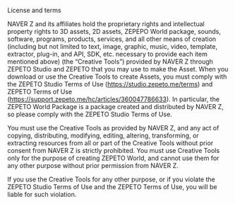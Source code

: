 License and terms

NAVER Z and its affiliates hold the proprietary rights and intellectual property rights to 3D assets, 2D assets, ZEPEPO World package, sounds, software, programs, products, services, and all other means of creation (including but not limited to text, image, graphic, music, video, template, extractor, plug-in, and API, SDK, etc. necessary to provide each item mentioned above) (the “Creative Tools”) provided by NAVER Z through ZEPETO Studio and ZEPETO that you may use to make the Asset.  When you download or use the Creative Tools to create Assets, you must comply with the ZEPETO Studio Terms of Use (https://studio.zepeto.me/terms) and ZEPETO Terms of Use (https://support.zepeto.me/hc/articles/360047786633). In particular, the ZEPETO World Package is a package created and distributed by NAVER Z, so please comply with the ZEPETO Studio Terms of Use.

You must use the Creative Tools as provided by NAVER Z, and any act of copying, distributing, modifying, editing, altering, transforming, or extracting resources from all or part of the Creative Tools without prior consent from NAVER Z is strictly prohibited. You must use Creative Tools only for the purpose of creating ZEPETO World, and cannot use them for any other purpose without prior permission from NAVER Z.

If you use the Creative Tools for any other purpose, or if you violate the ZEPETO Studio Terms of Use and the ZEPETO Terms of Use, you will be liable for such violation.

